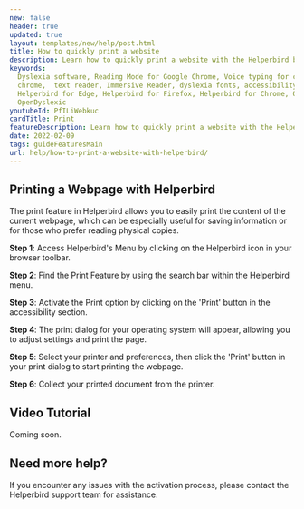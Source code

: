 ```yaml
---
new: false
header: true
updated: true
layout: templates/new/help/post.html
title: How to quickly print a website
description: Learn how to quickly print a website with the Helperbird browser extension.
keywords:
  Dyslexia software, Reading Mode for Google Chrome, Voice typing for chrome, Text to speech for
  chrome,  text reader, Immersive Reader, dyslexia fonts, accessibility software, dyslexia software,
  Helperbird for Edge, Helperbird for Firefox, Helperbird for Chrome, Opendyslexic for Chrome,
  OpenDyslexic
youtubeId: PfILiWebkuc
cardTitle: Print
featureDescription: Learn how to quickly print a website with the Helperbird browser extension.
date: 2022-02-09
tags: guideFeaturesMain
url: help/how-to-print-a-website-with-helperbird/
---
```


## Printing a Webpage with Helperbird

The print feature in Helperbird allows you to easily print the content of the current webpage, which can be especially useful for saving information or for those who prefer reading physical copies.

**Step 1**: Access Helperbird's Menu by clicking on the Helperbird icon in your browser toolbar.

**Step 2**: Find the Print Feature by using the search bar within the Helperbird menu.

**Step 3**: Activate the Print option by clicking on the 'Print' button in the accessibility section.

**Step 4**: The print dialog for your operating system will appear, allowing you to adjust settings and print the page.

**Step 5**: Select your printer and preferences, then click the 'Print' button in your print dialog to start printing the webpage.

**Step 6**: Collect your printed document from the printer.

## Video Tutorial

Coming soon.



## Need more help?

If you encounter any issues with the activation process, please contact the Helperbird support team for assistance.






